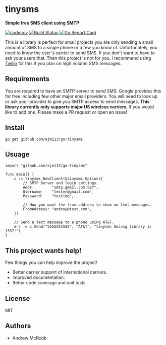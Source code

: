 # tinysms
**Simple free SMS client using SMTP**

[![codecov](https://codecov.io/gh/ajm113/go-tinysms/branch/master/graph/badge.svg)](https://codecov.io/gh/ajm113/go-tinysms)
[![Build Status](https://travis-ci.org/ajm113/go-tinysms.svg?branch=master)](https://travis-ci.org/ajm113/go-tinysms)
[![Go Report Card](https://goreportcard.com/badge/github.com/ajm113/go-tinysms)](https://goreportcard.com/report/github.com/ajm113/go-tinysms)

This is a library is perfect for small projects you are only sending a small amount of SMS to a single phone or a few you know of. Unfortunately, you need to know the user's carrier to send SMS. If you don't want to have to ask your users that. Then this project is not for you. I recommend using [Twilio](https://www.twilio.com/) for this if you plan on high volumn SMS messages. 

## Requirements

You are required to have an SMTP server to send SMS. Google provides this for free including few other major email providers. You will need to look up or ask your provider to give you SMTP access to send messages. **This library currently only supports major US wireless carriers**. If you would like to add one. Please make a PR request or open an issue!

## Install

`go get github.com/ajm113/go-tinysms`

## Usuage

```
import "github.com/ajm113/go-tinysms"

func main() {
	c := tinysms.NewClient(&tinysms.Options{
		// SMTP Server and login settings.
		Addr:        "smtp.gmail.com:587",
		Username:    "tester@gmail.com",
		Password:    "testing",

		// How you want the from address to show on text messages.
		FromAddress: "andrew@test.com",
	})

	// Send a text message to a phone using AT&T.
	err := c.Send("5555555555", "AT&T", "tinysms Golang library is 1337!")
}
```

## This project wants help!
Few things you can help improve the project!

- Better carrier support of international carriers.
- Improved documentation.
- Better code coverage and unit tests.

## License

MIT

## Authors

- Andrew McRobb
